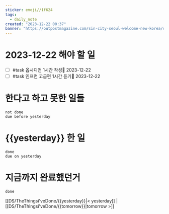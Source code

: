 ```yaml
---
sticker: emoji//1f624
tags:
  - daily_note
created: "2023-12-22 00:37"
banner: "https://outpostmagazine.com/sin-city-seoul-welcome-new-korea/seoul-skyline-photo/"
---
```


# 2023-12-22 해야 할 일

- [ ] #task 옵시디언 1시간 작성📅 2023-12-22
- [ ] #task 인프런 고급편 1시간 듣기📅 2023-12-22

# 한다고 하고 못한 일들
```tasks
not done
due before yesterday
```
# {{yesterday}} 한 일
```tasks
done
due on yesterday
```
# 지금까지 완료했던거 
```tasks
done
```
[[DS/TheThingsi'veDone/{{yesterday}}|< yesterday]] | [[DS/TheThingsi'veDone/{{tomorrow}}|tomorrow >]]